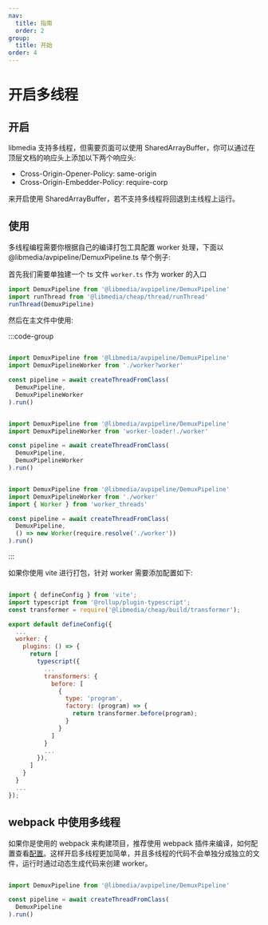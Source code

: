 ```yaml
---
nav:
  title: 指南
  order: 2
group:
  title: 开始
order: 4
---
```


# 开启多线程

## 开启

libmedia 支持多线程，但需要页面可以使用 SharedArrayBuffer，你可以通过在顶层文档的响应头上添加以下两个响应头:

- Cross-Origin-Opener-Policy: same-origin
- Cross-Origin-Embedder-Policy: require-corp

来开启使用 SharedArrayBuffer，若不支持多线程将回退到主线程上运行。

## 使用

多线程编程需要你根据自己的编译打包工具配置 worker 处理，下面以 @libmedia/avpipeline/DemuxPipeline.ts 举个例子:

首先我们需要单独建一个 ts 文件 ```worker.ts``` 作为 worker 的入口

```javascript
import DemuxPipeline from '@libmedia/avpipeline/DemuxPipeline'
import runThread from '@libmedia/cheap/thread/runThread'
runThread(DemuxPipeline)
```

然后在主文件中使用:

:::code-group

```javascript [vite]

import DemuxPipeline from '@libmedia/avpipeline/DemuxPipeline'
import DemuxPipelineWorker from './worker?worker'

const pipeline = await createThreadFromClass(
  DemuxPipeline,
  DemuxPipelineWorker
).run()
```

```javascript [webpack]

import DemuxPipeline from '@libmedia/avpipeline/DemuxPipeline'
import DemuxPipelineWorker from 'worker-loader!./worker'

const pipeline = await createThreadFromClass(
  DemuxPipeline,
  DemuxPipelineWorker
).run()
```


```javascript [node]

import DemuxPipeline from '@libmedia/avpipeline/DemuxPipeline'
import DemuxPipelineWorker from './worker'
import { Worker } from 'worker_threads'

const pipeline = await createThreadFromClass(
  DemuxPipeline,
  () => new Worker(require.resolve('./worker'))
).run()
```

:::

如果你使用 vite 进行打包，针对 worker 需要添加配置如下:


```javascript [vite]

import { defineConfig } from 'vite';
import typescript from '@rollup/plugin-typescript';
const transformer = require('@libmedia/cheap/build/transformer');

export default defineConfig({
  ...
  worker: {
    plugins: () => {
      return [
        typescript({
          ...
          transformers: {
            before: [
              {
                type: 'program',
                factory: (program) => {
                  return transformer.before(program);
                }
              }
            ]
          }
          ...
        }),
      ]
    }
  }
  ...
});
```

## webpack 中使用多线程

如果你是使用的 webpack 来构建项目，推荐使用 webpack 插件来编译，如何配置查看[配置](./quick-start.md#webpack-插件)。这样开启多线程更加简单，并且多线程的代码不会单独分成独立的文件，运行时通过动态生成代码来创建 worker。

```javascript

import DemuxPipeline from '@libmedia/avpipeline/DemuxPipeline'

const pipeline = await createThreadFromClass(
  DemuxPipeline
).run()
```